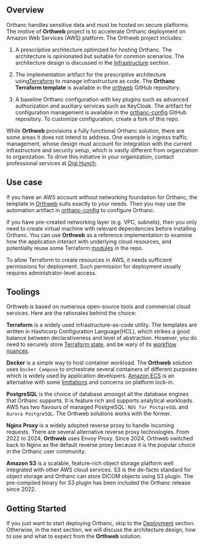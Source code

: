 ## Overview

Orthanc handles sensitive data and must be hosted on secure platforms. The motive of **Orthweb** project is to accelerate Orthanc deployment on Amazon Web Services (AWS) platform. The Orthweb project includes:

1. A prescriptive architecture optimized for hosting Orthanc. The architecture is opinionated but suitable for common scenarios. The architecture design is discussed in the [Infrastructure](../design/infrastructure.md) section.

2. The implementation artifact for the prescriptive architecture using[Terraform](https://www.terraform.io/) to manage infrastructure as code. The **Orthanc Terraform template** is available in the [orthweb](https://github.com/digihunch/orthweb) GitHub repository.

3. A baseline Orthanc configuration with key plugins such as advanced authorization and auxiliary services such as KeyCloak. The artifact for configuration management is available in the [orthanc-config](https://github.com/digihunchinc/orthanc-config) GitHub repository. To customize configuration, create a fork of this repo.

While **Orthweb** provisions a fully functional Orthanc solution, there are some areas it does not intend to address. One example is ingress traffic management, whose design must account for integration with the current infrastructure and security setup, which is vastly different from organziation to organization. To drive this initiative in your organization, contact professional services at [Digi Hunch](https://www.digihunch.com).

## Use case

If you have an AWS account without networking foundation for Orthanc, the template in [Orthweb](https://github.com/digihunch/orthweb) suits exactly to your needs. Then you may use the automation artifact in [orthanc-config](https://github.com/digihunchinc/orthanc-config) to configure Orthanc. 

If you have pre-created networking layer (e.g. VPC, subnets), then you only need to create virtual machine with relevant dependencies before installing Orthanc. You can use **Orthweb** as a reference implementation to examine how the application interact with underlying cloud resources, and potentially reuse some Terraform [modules](https://github.com/digihunch/orthweb/tree/main/terraform/modules) in the repo. 

To allow Terraform to create resources in AWS, it needs sufficient permissions for deployment. Such permission for deployment usually requires administrator-level access.

## Toolings

Orthweb is based on numerous open-source tools and commercial cloud services. Here are the rationales behind the choice:

**Terraform** is a widely used infrastructure-as-code utility. The templates are written in Hashicorp Configuration Language(HCL), which strikes a good balance between declarativeness and level of abstraction. However, you do need to securely store [Terraform state](https://developer.hashicorp.com/terraform/language/state), and be wary of its [workflow nuances](https://itnext.io/pains-in-terraform-collaboration-249a56b4534e). 

**Docker** is a simple way to host container workload. The **Orthweb** solution uses `Docker Compose` to orchestrate several containers of different purposes which is widely used by application developers. [Amazon ECS](https://aws.amazon.com/ecs/) is an alternative with some [limitations](https://github.com/digihunch/orthweb/issues/1#issuecomment-852669561) and concerns on platform lock-in.

**PostgreSQL** is the choice of database amongst all the database engines that Orthanc supports. It is feature rich and supports analytical workloads. AWS has two flavours of managed PostgreSQL: `RDS for PostgreSQL` and `Aurora PostgreSQL`. The Orthweb solutions works with the former. 

**Nginx Proxy** is a widely adopted reverse proxy to handle incoming requests. There are several alternative reverse proxy technologies. From 2022 to 2024, **Orthweb** uses Envoy Proxy. Since 2024, Orthweb switched back to Nginx as the default reverse proxy because it is the popular choice in the Orthanc user community.

**Amazon S3** is a scalable, feature-rich object storage platform well integrated with other AWS cloud services. S3 is the de-facto standard for object storage and Orthanc can store DICOM objects using S3 plugin. The pre-compiled binary for S3 plugin has been included the Orthanc release since 2022.


## Getting Started

If you just want to start deploying Orthanc, skip to the [Deployment](../deployment/preparation.md) section. Otherwise, in the next section, we will discuss the architecture design, how to use and what to expect from the **Orthweb** solution.